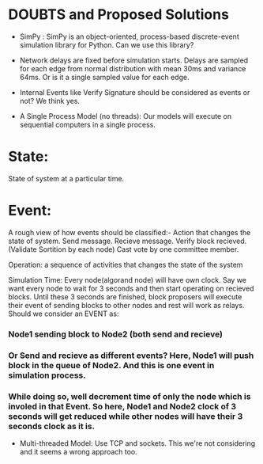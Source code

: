 # DOUBTS and Proposed Solutions
- SimPy : SimPy is an object-oriented, process-based discrete-event simulation library for Python.
Can we use this library?

- Network delays are fixed before simulation starts. Delays are sampled for each edge from normal distribution with mean 30ms and variance 64ms. Or is it a single sampled value for each edge.

- Internal Events like Verify Signature should be considered as events or not?
We think yes.

- A Single Process Model (no threads):
Our models will execute on sequential computers in a single process.

# State:
State of system at a particular time.

# Event:
A rough view of how events should be classified:-
Action that changes the state of system.
Send message. 
Recieve message.
Verify block recieved.(Validate Sortition by each node)
Cast vote by one committee member.



Operation:
a sequence of activities that changes the state of the system

Simulation Time:
Every node(algorand node) will have own clock. 
Say we want every node to wait for 3 seconds and then start operating on recieved blocks. Until these 3 seconds are finished, block proposers will execute their event of sending blocks to  other nodes and rest will work as relays. 
Should we consider an EVENT as:
### Node1 sending block to Node2 (both send and recieve)
### Or Send and recieve as different events? Here, Node1 will push block in the queue of Node2. And this is one event in simulation process. 
### While doing so, well decrement time of only the node which is involed in that Event. So here, Node1 and Node2 clock of 3 seconds will get reduced while other nodes will have their 3 seconds clock as it is.



- Multi-threaded Model:
Use TCP and sockets. This we're not considering and it seems a wrong approach too. 







